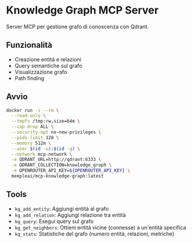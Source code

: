 # Knowledge Graph MCP Server

Server MCP per gestione grafo di conoscenza con Qdrant.

## Funzionalità

- Creazione entità e relazioni
- Query semantiche sul grafo
- Visualizzazione grafo
- Path finding

## Avvio

```bash
docker run -i --rm \
  --read-only \
  --tmpfs /tmp:rw,size=64m \
  --cap-drop ALL \
  --security-opt no-new-privileges \
  --pids-limit 128 \
  --memory 512m \
  --user $(id -u):$(id -g) \
  --network mcp-network \
  -e QDRANT_URL=http://qdrant:6333 \
  -e QDRANT_COLLECTION=knowledge_graph \
  -e OPENROUTER_API_KEY=${OPENROUTER_API_KEY} \
  meepleai/mcp-knowledge-graph:latest
```

## Tools

- `kg_add_entity`: Aggiungi entità al grafo
- `kg_add_relation`: Aggiungi relazione tra entità
- `kg_query`: Esegui query sul grafo
- `kg_get_neighbors`: Ottieni entità vicine (connesse) a un'entità specifica
- `kg_stats`: Statistiche del grafo (numero entità, relazioni, metriche)
